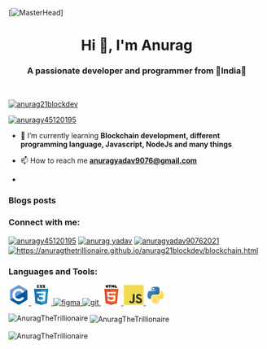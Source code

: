 [![MasterHead](https://c.tenor.com/y0SIaspW0E8AAAAC/cyberhornet-nest.gif)]
<h1 align="center">Hi 👋, I'm Anurag</h1>
<h3 align="center">A passionate developer and programmer from 💖India💖</h3>
<!-- <img  align="right" width="400" src="https://anuragthetrillionaire.github.io/basic-html-css/img/newfigmapic.png" alt="creator of linux"> -->

<p align="left"> <img src="https://komarev.com/ghpvc/?username=anurag21blockdev&label=Profile%20views&color=0e75b6&style=flat" alt="" /> </p>

<p align="left"> <a href="https://github.com/ryo-ma/github-profile-trophy"><img src="https://github-profile-trophy.vercel.app/?username=anurag21blockdev" alt="anurag21blockdev" /></a> </p>

<p align="left"> <a href="https://twitter.com/anuragy45120195" target="blank"><img src="https://img.shields.io/twitter/follow/anuragy45120195?logo=twitter&style=for-the-badge" alt="anuragy45120195" /></a> </p>


- 🌱 I’m currently learning **Blockchain development, different programming language, Javascript, NodeJs and many things**



- 📫 How to reach me **anuragyadav9076@gmail.com**

- 
### Blogs posts
<!-- BLOG-POST-LIST:START -->
<!-- BLOG-POST-LIST:END -->

<h3 align="left">Connect with me:</h3>
<p align="left">
<a href="https://twitter.com/anuragy45120195" target="blank"><img align="center" src="https://raw.githubusercontent.com/rahuldkjain/github-profile-readme-generator/master/src/images/icons/Social/twitter.svg" alt="anuragy45120195" height="30" width="40" /></a>
<a href="https://linkedin.com/in/anurag yadav" target="blank"><img align="center" src="https://raw.githubusercontent.com/rahuldkjain/github-profile-readme-generator/master/src/images/icons/Social/linked-in-alt.svg" alt="anurag yadav" height="30" width="40" /></a>
<a href="https://instagram.com/anuragyadav90762021" target="blank"><img align="center" src="https://raw.githubusercontent.com/rahuldkjain/github-profile-readme-generator/master/src/images/icons/Social/instagram.svg" alt="anuragyadav90762021" height="30" width="40" /></a>
<a href="/https://anuragthetrillionaire.github.io/anurag21blockdev/blockchain.html" target="blank"><img align="center" src="https://raw.githubusercontent.com/rahuldkjain/github-profile-readme-generator/master/src/images/icons/Social/rss.svg" alt="https://anuragthetrillionaire.github.io/anurag21blockdev/blockchain.html" height="30" width="40" /></a>
</p>

<h3 align="left">Languages and Tools:</h3>
<p align="left"> <a href="https://www.cprogramming.com/" target="_blank" rel="noreferrer"> <img src="https://raw.githubusercontent.com/devicons/devicon/master/icons/c/c-original.svg" alt="c" width="40" height="40"/> </a> <a href="https://www.w3schools.com/css/" target="_blank" rel="noreferrer"> <img src="https://raw.githubusercontent.com/devicons/devicon/master/icons/css3/css3-original-wordmark.svg" alt="css3" width="40" height="40"/> </a> <a href="https://www.figma.com/" target="_blank" rel="noreferrer"> <img src="https://www.vectorlogo.zone/logos/figma/figma-icon.svg" alt="figma" width="40" height="40"/> </a> <a href="https://git-scm.com/" target="_blank" rel="noreferrer"> <img src="https://www.vectorlogo.zone/logos/git-scm/git-scm-icon.svg" alt="git" width="40" height="40"/> </a> <a href="https://www.w3.org/html/" target="_blank" rel="noreferrer"> <img src="https://raw.githubusercontent.com/devicons/devicon/master/icons/html5/html5-original-wordmark.svg" alt="html5" width="40" height="40"/> </a> <a href="https://developer.mozilla.org/en-US/docs/Web/JavaScript" target="_blank" rel="noreferrer"> <img src="https://raw.githubusercontent.com/devicons/devicon/master/icons/javascript/javascript-original.svg" alt="javascript" width="40" height="40"/> </a> <a href="https://www.python.org" target="_blank" rel="noreferrer"> <img src="https://raw.githubusercontent.com/devicons/devicon/master/icons/python/python-original.svg" alt="python" width="40" height="40"/> </a> </p>

<p><img align="left" src="https://github-readme-stats.vercel.app/api/top-langs?username=AnuragTheTrillionaire&show_icons=true&locale=en&layout=compact" alt="AnuragTheTrillionaire" /></p>

<p>&nbsp;<img align="center" src="https://github-readme-stats.vercel.app/api?username=AnuragTheTrillionaire&show_icons=true&locale=en" alt="AnuragTheTrillionaire" /></p>

<p><img align="center" src="https://github-readme-streak-stats.herokuapp.com/?user=AnuragTheTrillionaire&" alt="AnuragTheTrillionaire" /></p>
